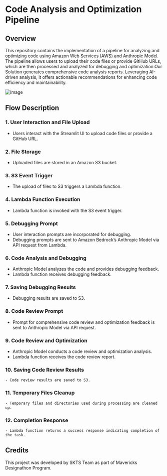 # Code Analysis and Optimization Pipeline

## Overview
This repository contains the implementation of a pipeline for analyzing and optimizing code using Amazon Web Services (AWS) and Anthropic Model. The pipeline allows users to upload their code files or provide GitHub URLs, which are then processed and analyzed for debugging and optimization.Our Solution generates comprehensive code analysis reports. Leveraging AI-driven analysis, it offers actionable recommendations for enhancing code efficiency and maintainability.

![image](https://github.com/SusheelKumar173/AI-Code-Review-Application-/assets/90198682/902d7cd1-a91c-479f-bfc3-33e53a26f5ce)


## Flow Description

### 1. User Interaction and File Upload
   - Users interact with the Streamlit UI to upload code files or provide a GitHub URL.

### 2. File Storage
   - Uploaded files are stored in an Amazon S3 bucket.

### 3. S3 Event Trigger
   - The upload of files to S3 triggers a Lambda function.

### 4. Lambda Function Execution
   - Lambda function is invoked with the S3 event trigger.

### 5. Debugging Prompt
   - User interaction prompts are incorporated for debugging.
   - Debugging prompts are sent to Amazon Bedrock’s Anthropic Model via API request from Lambda.

### 6. Code Analysis and Debugging
   - Anthropic Model analyzes the code and provides debugging feedback.
   - Lambda function receives debugging feedback.

### 7. Saving Debugging Results
   - Debugging results are saved to S3.

### 8. Code Review Prompt
   - Prompt for comprehensive code review and optimization feedback is sent to Anthropic Model via API request.

### 9. Code Review and Optimization
   - Anthropic Model conducts a code review and optimization analysis.
   - Lambda function receives the code review report.

### 10. Saving Code Review Results
    - Code review results are saved to S3.

### 11. Temporary Files Cleanup
    - Temporary files and directories used during processing are cleaned up.

### 12. Completion Response
    - Lambda function returns a success response indicating completion of the task.

## Credits
This project was developed by SKTS Team as part of Mavericks Designathon Program.
